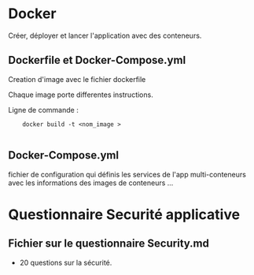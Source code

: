 # Docker 

Créer, déployer et lancer l'application avec des conteneurs.

## Dockerfile et Docker-Compose.yml

Creation d'image avec le fichier dockerfile 

Chaque image porte differentes instructions.

Ligne de commande :

```
    docker build -t <nom_image >


```

## Docker-Compose.yml

fichier de configuration qui définis les services de l'app multi-conteneurs avec les informations des images de conteneurs ...



# Questionnaire Securité applicative

## Fichier sur le questionnaire Security.md

 - 20 questions sur la sécurité.


